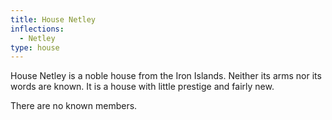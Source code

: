 ```yaml
---
title: House Netley
inflections:
  - Netley
type: house
---
```


House Netley is a noble house from the Iron Islands. Neither its arms nor its words are known. It is a house with little prestige and fairly new.

There are no known members.


